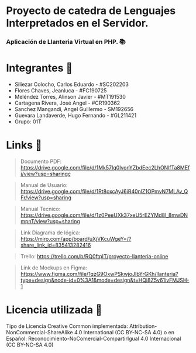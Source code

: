 # Proyecto de catedra de Lenguajes Interpretados en el Servidor. 

### Aplicación de Llanteria Virtual en PHP. 📚

# Integrantes 👤

- Siliezar Colocho, Carlos Eduardo - #SC202203
- Flores Chaves, Jeanluca - #FC190725
- Meléndez Torres, Alinson Javier - #MT191530
- Cartagena Rivera, José Angel - #CR190362
- Sanchez Mangandi, Angel Guillermo - SM192656
- Guevara Landaverde, Hugo Fernando - #GL211421 
- Grupo: 01T
  

# Links 🔗

> Documento PDF: https://drive.google.com/file/d/1Mk57Iq0lvonYZbdEec2LhONlfTa8MEfj/view?usp=sharingç

> Manual de Usuario: https://drive.google.com/file/d/1Rt8oxcAyJ6iR40nlZ1OPmvN7MLAv_QFr/view?usp=sharing

> Manual Tecnico: https://drive.google.com/file/d/1z0PeeUXk37xeU5rEZYMd8l_8mwDNmpnT/view?usp=sharing

> Link Diagrama de lógica: https://miro.com/app/board/uXjVKcuWgeY=/?share_link_id=835413282416

> Trello: https://trello.com/b/RQ0ftpIT/proyecto-llanteria-online

> Link de Mockups en Figma: https://www.figma.com/file/1qzG9OxwPSkwjoJIbYrGKh/llanteria?type=design&node-id=0%3A1&mode=design&t=HQi8Z5v61ivFMJSH-1



# Licencia utilizada 📓

Tipo de Licencia Creative Common implementada: Attribution-NonCommercial-ShareAlike 4.0 International (CC BY-NC-SA 4.0) o en Español:  Reconocimiento-NoComercial-CompartirIgual 4.0 Internacional (CC BY-NC-SA 4.0)
